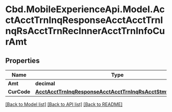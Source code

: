 # Cbd.MobileExperienceApi.Model.AcctAcctTrnInqResponseAcctAcctTrnInqRsAcctTrnRecInnerAcctTrnInfoCurAmt

## Properties

Name | Type | Description | Notes
------------ | ------------- | ------------- | -------------
**Amt** | **decimal** |  | [optional] 
**CurCode** | [**AcctAcctTrnInqResponseAcctAcctTrnInqRsAcctStmtHdrCurCode**](AcctAcctTrnInqResponseAcctAcctTrnInqRsAcctStmtHdrCurCode.md) |  | [optional] 

[[Back to Model list]](../README.md#documentation-for-models) [[Back to API list]](../README.md#documentation-for-api-endpoints) [[Back to README]](../README.md)

